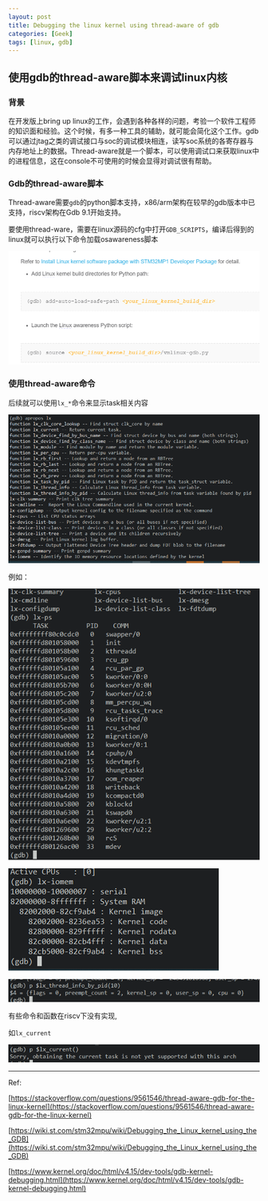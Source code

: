 ```yaml
---
layout: post
title: Debugging the linux kernel using thread-aware of gdb
categories: [Geek]
tags: [linux, gdb]
---
```


## 使用gdb的thread-aware脚本来调试linux内核

### 背景

在开发版上bring up linux的工作，会遇到各种各样的问题，考验一个软件工程师的知识面和经验。这个时候，有多一种工具的辅助，就可能会简化这个工作。gdb可以通过jtag之类的调试接口与soc的调试模块相连，读写soc系统的各寄存器与内存地址上的数据。Thread-aware就是一个脚本，可以使用调试口来获取linux中的进程信息，这在console不可使用的时候会显得对调试很有帮助。

### Gdb的thread-aware脚本

Thread-aware需要`gdb`的python脚本支持，x86/arm架构在较早的gdb版本中已支持，riscv架构在Gdb 9.1开始支持。

要使用thread-ware，需要在linux源码的cfg中打开`GDB_SCRIPTS`，编译后得到的linux就可以执行以下命令加载osawareness脚本

![thread-aware-1](/images/thread-aware-1.png#pic_left)

### 使用thread-aware命令

后续就可以使用`lx_*`命令来显示task相关内容

![thread-aware-2](/images/thread-aware-2.png#pic_left)

例如：

![thread-aware-3](/images/thread-aware-3.png#pic_left)

![thread-aware-4](/images/thread-aware-4.png#pic_left)

![thread-aware-5](/images/thread-aware-5.png#pic_left)

有些命令和函数在riscv下没有实现,

如`lx_current`

![thread-aware-6](/images/thread-aware-6.png#pic_left)

-----------------------------------------------

Ref:

[https://stackoverflow.com/questions/9561546/thread-aware-gdb-for-the-linux-kernel](https://stackoverflow.com/questions/9561546/thread-aware-gdb-for-the-linux-kernel)

[https://wiki.st.com/stm32mpu/wiki/Debugging_the_Linux_kernel_using_the_GDB](https://wiki.st.com/stm32mpu/wiki/Debugging_the_Linux_kernel_using_the_GDB)

[https://www.kernel.org/doc/html/v4.15/dev-tools/gdb-kernel-debugging.html](https://www.kernel.org/doc/html/v4.15/dev-tools/gdb-kernel-debugging.html)
